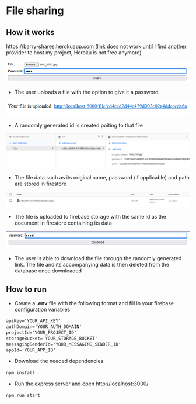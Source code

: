 # File sharing

## How it works

https://barry-shares.herokuapp.com (link does not work until I find another provider to host my project, Heroku is not free anymore)

![](images/IMG1.png)

- The user uploads a file with the option to give it a password

![](images/IMG2.png)

- A randomly generated id is created poiting to that file

![](images/IMG3.png)

- The file data such as its original name, password (if applicable) and path are stored in firestore

![](images/IMG4.png)

- The file is uploaded to firebase storage with the same id as the document in firestore containing its data

![](images/IMG5.png)

- The user is able to download the file through the randomly generated link. The file and its accompanying data is then deleted from the database once downloaded

## How to run

- Create a **.env** file with the following format and fill in your firebase configuration variables

```
apiKey='YOUR_API_KEY'
authDomain='YOUR_AUTH_DOMAIN'
projectId='YOUR_PROJECT_ID'
storageBucket='YOUR_STORAGE_BUCKET'
messagingSenderId='YOUR_MESSAGING_SENDER_ID'
appId='YOUR_APP_ID'
```

- Download the needed dependencies

`npm install`

- Run the express server and open http://localhost:3000/

`npm run start`
